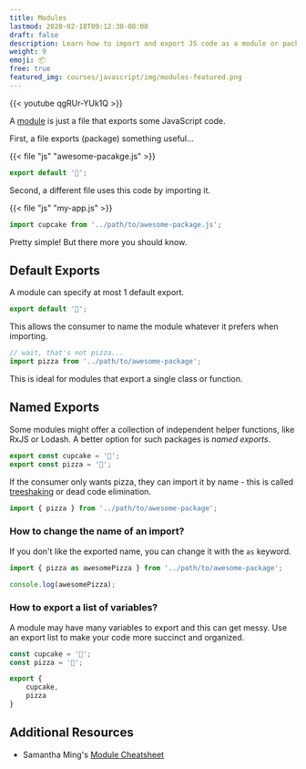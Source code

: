 ```yaml
---
title: Modules
lastmod: 2020-02-18T09:12:30-08:00
draft: false
description: Learn how to import and export JS code as a module or package. 
weight: 9
emoji: 📦
free: true
featured_img: courses/javascript/img/modules-featured.png
---
```


{{< youtube qgRUr-YUk1Q >}}

A [module](https://developer.mozilla.org/en-US/docs/Web/JavaScript/Guide/Modules) is just a file that exports some JavaScript code. 

First, a file exports (package) something useful...

{{< file "js" "awesome-pacakge.js" >}}
```js
export default '🧁';
```

Second, a different file uses this code by importing it. 

{{< file "js" "my-app.js" >}}

```js
import cupcake from '../path/to/awesome-package.js';
```

Pretty simple! But there more you should know.

## Default Exports

A module can specify at most 1 default export. 

```js
export default '🧁';
```

This allows the consumer to name the module whatever it prefers when importing. 

```js
// wait, that's not pizza...
import pizza from '../path/to/awesome-package';
```

This is ideal for modules that export a single class or function. 

## Named Exports

Some modules might offer a collection of independent helper functions, like RxJS or Lodash. A better option for such packages is *named exports*. 

```js
export const cupcake = '🧁';
export const pizza = '🍕';
```

If the consumer only wants pizza, they can import it by name - this is called [treeshaking](https://webpack.js.org/guides/tree-shaking/) or dead code elimination. 

```js
import { pizza } from '../path/to/awesome-package'; 
```

### How to change the name of an import?

If you don't like the exported name, you can change it with the `as` keyword. 

```js
import { pizza as awesomePizza } from '../path/to/awesome-package'; 

console.log(awesomePizza);
```

### How to export a list of variables?

A module may have many variables to export and this can get messy. Use an export list to make your code more succinct and organized.  

```js
const cupcake = '🧁';
const pizza = '🍕';

export { 
    cupcake,
    pizza
}
```

## Additional Resources

- Samantha Ming's [Module Cheatsheet](https://www.samanthaming.com/tidbits/79-module-cheatsheet/)
